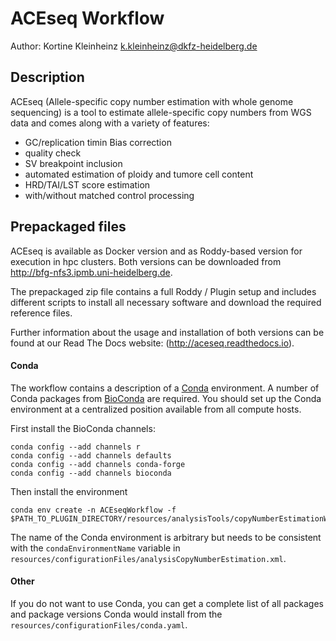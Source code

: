 # ACEseq Workflow 

Author: Kortine Kleinheinz
k.kleinheinz@dkfz-heidelberg.de

## Description
ACEseq (Allele-specific copy number estimation with whole genome sequencing) is a tool to estimate allele-specific copy numbers from WGS data and comes along with a variety of features:
* GC/replication timin Bias correction
* quality check
* SV breakpoint inclusion
* automated estimation of ploidy and tumore cell content
* HRD/TAI/LST score estimation 
* with/without matched control processing 

## Prepackaged files

ACEseq is available as Docker version and as Roddy-based version for execution in hpc clusters.
Both versions can be downloaded from http://bfg-nfs3.ipmb.uni-heidelberg.de. 

The prepackaged zip file contains a full Roddy / Plugin setup and includes different scripts to 
install all necessary software and download the required reference files.

Further information about the usage and installation of both versions can be found at our Read The Docs website: (http://aceseq.readthedocs.io).

#### Conda

The workflow contains a description of a [Conda](https://conda.io/docs/) environment. A number of Conda packages from [BioConda](https://bioconda.github.io/index.html) are required. You should set up the Conda environment at a centralized position available from all compute hosts. 

First install the BioConda channels:
```
conda config --add channels r
conda config --add channels defaults
conda config --add channels conda-forge
conda config --add channels bioconda
```

Then install the environment

```
conda env create -n ACEseqWorkflow -f $PATH_TO_PLUGIN_DIRECTORY/resources/analysisTools/copyNumberEstimationWorkflow/environments/conda.yml
```

The name of the Conda environment is arbitrary but needs to be consistent with the `condaEnvironmentName` variable in `resources/configurationFiles/analysisCopyNumberEstimation.xml`.

#### Other

If you do not want to use Conda, you can get a complete list of all packages and package versions Conda would install from the `resources/configurationFiles/conda.yaml`.





